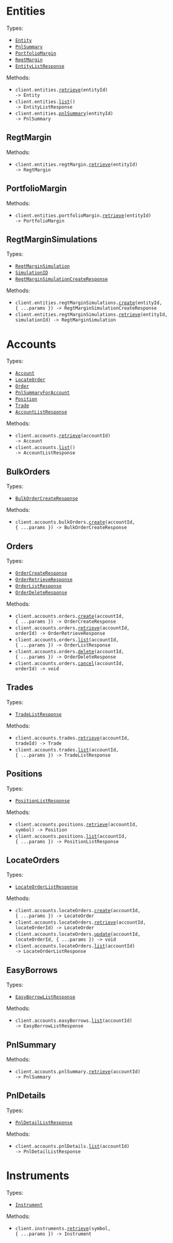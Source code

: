 # Entities

Types:

- <code><a href="./src/resources/entities/entities.ts">Entity</a></code>
- <code><a href="./src/resources/entities/entities.ts">PnlSummary</a></code>
- <code><a href="./src/resources/entities/entities.ts">PortfolioMargin</a></code>
- <code><a href="./src/resources/entities/entities.ts">RegtMargin</a></code>
- <code><a href="./src/resources/entities/entities.ts">EntityListResponse</a></code>

Methods:

- <code title="get /entities/{entity_id}">client.entities.<a href="./src/resources/entities/entities.ts">retrieve</a>(entityId) -> Entity</code>
- <code title="get /entities">client.entities.<a href="./src/resources/entities/entities.ts">list</a>() -> EntityListResponse</code>
- <code title="get /entities/{entity_id}/pnl-summary">client.entities.<a href="./src/resources/entities/entities.ts">pnlSummary</a>(entityId) -> PnlSummary</code>

## RegtMargin

Methods:

- <code title="get /entities/{entity_id}/regt-margin">client.entities.regtMargin.<a href="./src/resources/entities/regt-margin.ts">retrieve</a>(entityId) -> RegtMargin</code>

## PortfolioMargin

Methods:

- <code title="get /entities/{entity_id}/portfolio-margin">client.entities.portfolioMargin.<a href="./src/resources/entities/portfolio-margin.ts">retrieve</a>(entityId) -> PortfolioMargin</code>

## RegtMarginSimulations

Types:

- <code><a href="./src/resources/entities/regt-margin-simulations.ts">RegtMarginSimulation</a></code>
- <code><a href="./src/resources/entities/regt-margin-simulations.ts">SimulationID</a></code>
- <code><a href="./src/resources/entities/regt-margin-simulations.ts">RegtMarginSimulationCreateResponse</a></code>

Methods:

- <code title="post /entities/{entity_id}/regt-margin-simulations">client.entities.regtMarginSimulations.<a href="./src/resources/entities/regt-margin-simulations.ts">create</a>(entityId, { ...params }) -> RegtMarginSimulationCreateResponse</code>
- <code title="get /entities/{entity_id}/regt-margin-simulations/{simulation_id}">client.entities.regtMarginSimulations.<a href="./src/resources/entities/regt-margin-simulations.ts">retrieve</a>(entityId, simulationId) -> RegtMarginSimulation</code>

# Accounts

Types:

- <code><a href="./src/resources/accounts/accounts.ts">Account</a></code>
- <code><a href="./src/resources/accounts/accounts.ts">LocateOrder</a></code>
- <code><a href="./src/resources/accounts/accounts.ts">Order</a></code>
- <code><a href="./src/resources/accounts/accounts.ts">PnlSummaryForAccount</a></code>
- <code><a href="./src/resources/accounts/accounts.ts">Position</a></code>
- <code><a href="./src/resources/accounts/accounts.ts">Trade</a></code>
- <code><a href="./src/resources/accounts/accounts.ts">AccountListResponse</a></code>

Methods:

- <code title="get /accounts/{account_id}">client.accounts.<a href="./src/resources/accounts/accounts.ts">retrieve</a>(accountId) -> Account</code>
- <code title="get /accounts">client.accounts.<a href="./src/resources/accounts/accounts.ts">list</a>() -> AccountListResponse</code>

## BulkOrders

Types:

- <code><a href="./src/resources/accounts/bulk-orders.ts">BulkOrderCreateResponse</a></code>

Methods:

- <code title="post /accounts/{account_id}/bulk-orders">client.accounts.bulkOrders.<a href="./src/resources/accounts/bulk-orders.ts">create</a>(accountId, { ...params }) -> BulkOrderCreateResponse</code>

## Orders

Types:

- <code><a href="./src/resources/accounts/orders.ts">OrderCreateResponse</a></code>
- <code><a href="./src/resources/accounts/orders.ts">OrderRetrieveResponse</a></code>
- <code><a href="./src/resources/accounts/orders.ts">OrderListResponse</a></code>
- <code><a href="./src/resources/accounts/orders.ts">OrderDeleteResponse</a></code>

Methods:

- <code title="post /accounts/{account_id}/orders">client.accounts.orders.<a href="./src/resources/accounts/orders.ts">create</a>(accountId, { ...params }) -> OrderCreateResponse</code>
- <code title="get /accounts/{account_id}/orders/{order_id}">client.accounts.orders.<a href="./src/resources/accounts/orders.ts">retrieve</a>(accountId, orderId) -> OrderRetrieveResponse</code>
- <code title="get /accounts/{account_id}/orders">client.accounts.orders.<a href="./src/resources/accounts/orders.ts">list</a>(accountId, { ...params }) -> OrderListResponse</code>
- <code title="delete /accounts/{account_id}/orders">client.accounts.orders.<a href="./src/resources/accounts/orders.ts">delete</a>(accountId, { ...params }) -> OrderDeleteResponse</code>
- <code title="delete /accounts/{account_id}/orders/{order_id}">client.accounts.orders.<a href="./src/resources/accounts/orders.ts">cancel</a>(accountId, orderId) -> void</code>

## Trades

Types:

- <code><a href="./src/resources/accounts/trades.ts">TradeListResponse</a></code>

Methods:

- <code title="get /accounts/{account_id}/trades/{trade_id}">client.accounts.trades.<a href="./src/resources/accounts/trades.ts">retrieve</a>(accountId, tradeId) -> Trade</code>
- <code title="get /accounts/{account_id}/trades">client.accounts.trades.<a href="./src/resources/accounts/trades.ts">list</a>(accountId, { ...params }) -> TradeListResponse</code>

## Positions

Types:

- <code><a href="./src/resources/accounts/positions.ts">PositionListResponse</a></code>

Methods:

- <code title="get /accounts/{account_id}/positions/{symbol}">client.accounts.positions.<a href="./src/resources/accounts/positions.ts">retrieve</a>(accountId, symbol) -> Position</code>
- <code title="get /accounts/{account_id}/positions">client.accounts.positions.<a href="./src/resources/accounts/positions.ts">list</a>(accountId, { ...params }) -> PositionListResponse</code>

## LocateOrders

Types:

- <code><a href="./src/resources/accounts/locate-orders.ts">LocateOrderListResponse</a></code>

Methods:

- <code title="post /accounts/{account_id}/locate-orders">client.accounts.locateOrders.<a href="./src/resources/accounts/locate-orders.ts">create</a>(accountId, { ...params }) -> LocateOrder</code>
- <code title="get /accounts/{account_id}/locate-orders/{locate_order_id}">client.accounts.locateOrders.<a href="./src/resources/accounts/locate-orders.ts">retrieve</a>(accountId, locateOrderId) -> LocateOrder</code>
- <code title="patch /accounts/{account_id}/locate-orders/{locate_order_id}">client.accounts.locateOrders.<a href="./src/resources/accounts/locate-orders.ts">update</a>(accountId, locateOrderId, { ...params }) -> void</code>
- <code title="get /accounts/{account_id}/locate-orders">client.accounts.locateOrders.<a href="./src/resources/accounts/locate-orders.ts">list</a>(accountId) -> LocateOrderListResponse</code>

## EasyBorrows

Types:

- <code><a href="./src/resources/accounts/easy-borrows.ts">EasyBorrowListResponse</a></code>

Methods:

- <code title="get /accounts/{account_id}/easy-borrows">client.accounts.easyBorrows.<a href="./src/resources/accounts/easy-borrows.ts">list</a>(accountId) -> EasyBorrowListResponse</code>

## PnlSummary

Methods:

- <code title="get /accounts/{account_id}/pnl-summary">client.accounts.pnlSummary.<a href="./src/resources/accounts/pnl-summary.ts">retrieve</a>(accountId) -> PnlSummary</code>

## PnlDetails

Types:

- <code><a href="./src/resources/accounts/pnl-details.ts">PnlDetailListResponse</a></code>

Methods:

- <code title="get /accounts/{account_id}/pnl-details">client.accounts.pnlDetails.<a href="./src/resources/accounts/pnl-details.ts">list</a>(accountId) -> PnlDetailListResponse</code>

# Instruments

Types:

- <code><a href="./src/resources/instruments.ts">Instrument</a></code>

Methods:

- <code title="get /instruments/{symbol}">client.instruments.<a href="./src/resources/instruments.ts">retrieve</a>(symbol, { ...params }) -> Instrument</code>
